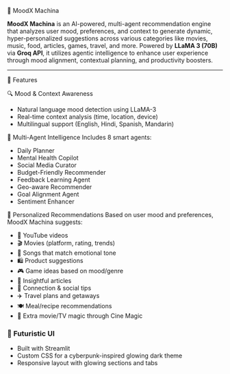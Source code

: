  🤖 MoodX Machina

**MoodX Machina** is an AI-powered, multi-agent recommendation engine that analyzes user mood, preferences, and context to generate dynamic, hyper-personalized suggestions across various categories like movies, music, food, articles, games, travel, and more. Powered by **LLaMA 3 (70B)** via **Groq API**, it utilizes agentic intelligence to enhance user experience through mood alignment, contextual planning, and productivity boosters.

---

🚀 Features

🔍 Mood & Context Awareness
- Natural language mood detection using LLaMA-3
- Real-time context analysis (time, location, device)
- Multilingual support (English, Hindi, Spanish, Mandarin)

🧠 Multi-Agent Intelligence
Includes 8 smart agents:
- Daily Planner  
- Mental Health Copilot  
- Social Media Curator  
- Budget-Friendly Recommender  
- Feedback Learning Agent  
- Geo-aware Recommender  
- Goal Alignment Agent  
- Sentiment Enhancer

🎯 Personalized Recommendations
Based on user mood and preferences, MoodX Machina suggests:
- 🎥 YouTube videos  
- 🎬 Movies (platform, rating, trends)  
- 🎵 Songs that match emotional tone  
- 🛍️ Product suggestions  
- 🎮 Game ideas based on mood/genre  
- 📖 Insightful articles  
- 💞 Connection & social tips  
- ✈️ Travel plans and getaways  
- 🍽️ Meal/recipe recommendations  
- 🍿 Extra movie/TV magic through Cine Magic

### 🖤 Futuristic UI
- Built with Streamlit  
- Custom CSS for a cyberpunk-inspired glowing dark theme  
- Responsive layout with glowing sections and tabs
